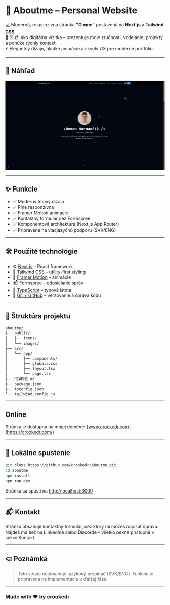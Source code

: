 # 👤 Aboutme – Personal Website

💻 Moderná, responzívna stránka **"O mne"** postavená na **Next.js** a **Tailwind CSS**.  
🎯 Slúži ako digitálna vizitka – prezentuje moje zručnosti, vzdelanie, projekty a ponúka rýchly kontakt.  
⚡️ Elegantný dizajn, hladké animácie a skvelý UX pre moderné portfólio.

---

## 📸 Náhľad

![Screenshot Preview](./public/images/aboutme.png)

---

## ✨ Funkcie

- ✅ Moderný tmavý dizajn  
- ✅ Plne responzívna  
- ✅ Framer Motion animácie  
- ✅ Kontaktný formulár cez Formspree  
- ✅ Komponentová architektúra (Next.js App Router)  
- ✅ Pripravené na viacjazyčnú podporu (SVK/ENG)

---

## 🛠 Použité technológie

- ⚙️ [Next.js](https://nextjs.org/) – React framework  
- 🎨 [Tailwind CSS](https://tailwindcss.com/) – utility-first styling  
- 🎥 [Framer Motion](https://www.framer.com/motion/) – animácie  
- 📬 [Formspree](https://formspree.io/) – odosielanie správ  
- 🧠 [TypeScript](https://www.typescriptlang.org/) – typová istota  
- 🧰 [Git + GitHub](https://git-scm.com/) – verzovanie a správa kódu

---

## 📂 Štruktúra projektu

```
aboutme/
├── public/
│   ├── icons/
│   └── images/
├── src/
│   └── app/
│       ├── components/
│       ├── globals.css
│       ├── layout.tsx
│       └── page.tsx
├── README.md
├── package.json
├── tsconfig.json
└── tailwind.config.js
```
---

## Online

Stránka je dostupná na mojej doméne: [www.crookedr.com](https://crookedr.com/)

---

## 🧪 Lokálne spustenie

```bash
git clone https://github.com/crookedr/aboutme.git
cd aboutme
npm install
npm run dev
```

Stránka sa spustí na [http://localhost:3000](http://localhost:3000)

---

## 📬 Kontakt

Stránka obsahuje kontaktný formulár, cez ktorý mi môžeš napísať správu.  
Nájdeš ma tiež na LinkedIne alebo Discorde – všetko pekne prístupné v sekcii Kontakt.

---

## 🢨 Poznámka

> Táto verzia neobsahuje jazykový prepínač (SVK/ENG). Funkcia je pripravená na implementáciu v ďalšej fáze.

---

### Made with ❤️ by [crookedr](https://github.com/crookedr)
